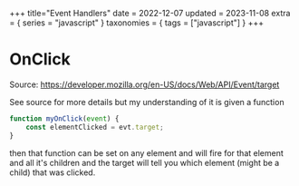 +++
title="Event Handlers"
date = 2022-12-07
updated = 2023-11-08
extra = { series = "javascript" }
taxonomies = { tags = ["javascript"] }
+++

# OnClick

Source: <https://developer.mozilla.org/en-US/docs/Web/API/Event/target>

See source for more details but my understanding of it is given a function

```javascript
function myOnClick(event) {
    const elementClicked = evt.target;
}
```

then that function can be set on any element and will fire for that element and all it's children and the target will
tell you which element (might be a child) that was clicked.

